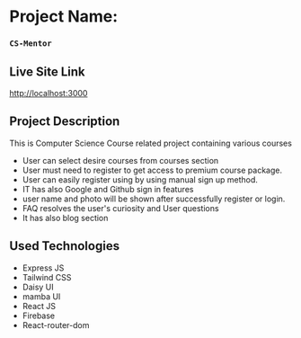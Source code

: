 # Project Name:

### `CS-Mentor`

## Live Site Link

[http://localhost:3000](http://localhost:3000)

## Project Description

This is Computer Science Course related project containing various courses

- User can select desire courses from courses section
- User must need to register to get access to premium course package.
- User can easily register using by using manual sign up method.
- IT has also Google and Github sign in features
- user name and photo will be shown after successfully register or login.
- FAQ resolves the user's curiosity and User questions
- It has also blog section

## Used Technologies

- Express JS
- Tailwind CSS
- Daisy UI
- mamba UI
- React JS
- Firebase
- React-router-dom
